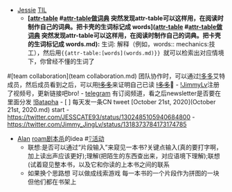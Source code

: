 - [Jessie](Jessie.md) [TIL](TIL.md)
    - **[[attr-table](attr-table.md) #[attr-table做词典](attr-table做词典.md) 突然发现attr-table可以这样用，在阅读时制作自己的词典。把卡壳的生词标记成 words]([attr-table](attr-table.md) #[attr-table做词典](attr-table做词典.md) 突然发现attr-table可以这样用，在阅读时制作自己的词典。把卡壳的生词标记成 words.md):** 生词: 解释（例如，words:: mechanics:技工），然后用`{{attr-table:[words](words.md)}} `就可以检索出对应情境下，你曾经不懂的生词了
    
#[team collaboration](team collaboration.md) 团队协作时，可以通过[!多多](!多多.md)艾特成员，然后成员看到之后，可以用[~~!多多~~](~~!多多~~.md)来证明自己已读 [~~!多多~~](~~!多多~~.md)🐒
    - [!JimmyLv](!JimmyLv.md)注册了视频号，更新链接吧bro!
    - [telegram](telegram.md) 有订阅频道，看之后newsletter是否要在里面分发 [!Batapha](!Batapha.md)
    - [ ] 每天发一条CN tweet [October 21st, 2020](October 21st, 2020.md) start
        - https://twitter.com/JESSCATE93/status/1302485105940684800
        - https://twitter.com/Jimmy_JingLv/status/1318373784173174785
- [Alan](Alan.md) [roam剧本杀](roam剧本杀.md)的idea #[⍢活动](⍢活动.md)
    - 联想:是否可以通过“片段输入”来窥见一本书?关键点输入(真的要打字啊，加上读出声应该更好);理解(把陌生的东西查出来，对应语境下理解);联想(试着窥见整本书，以及它和你读的上本书之间的联系
    - 如果换个思路想 可以做成线索游戏 每一本书的一个片段作为拼图的一块 但他们都在书架上
